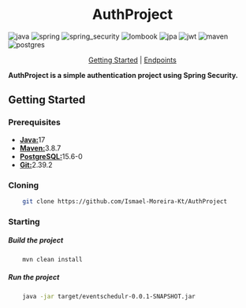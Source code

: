 [Java__badge]:https://img.shields.io/badge/Java-ED8B00?style=for-the-badge&logo=java&logoColor=white
[Spring__badge]:https://img.shields.io/badge/Spring-6DB33F?style=for-the-badge&logo=spring&logoColor=white
[Spring_Security__badge]:https://img.shields.io/badge/Spring_Security-6DB33F?style=for-the-badge&logo=spring-security&logoColor=white
[Maven__badge]:https://img.shields.io/badge/Maven-C71A36?style=for-the-badge&logo=apache-maven&logoColor=white
[PostgreSQL__badge]:https://img.shields.io/badge/PostgreSQL-4169E1?style=for-the-badge&logo=postgresql&logoColor=white
[Lombok__badge]:https://img.shields.io/badge/Lombok-6DB33F?style=for-the-badge&logo=lombok&logoColor=white
[JPA__badge]:https://img.shields.io/badge/JPA-007396?style=for-the-badge&logo=java&logoColor=white
[JWT__badge]:https://img.shields.io/badge/JWT-000000?style=for-the-badge&logo=json-web-tokens&logoColor=white




<h1 align="center">AuthProject</h1>


![java][Java__badge]
![spring][Spring__badge]
![spring_security][Spring_Security__badge]
![lombook][Lombok__badge]
![jpa][JPA__badge]
![jwt][JWT__badge]
![maven][Maven__badge]
![postgres][PostgreSQL__badge]


<p align="center">
    <a href="#started">Getting Started</a> |
    <a href="#routes">Endpoints</a>
</p>

<b>AuthProject is a simple authentication project using Spring Security.</b>


<h2 id="started">Getting Started</h2>
<h3>Prerequisites</h3>
<ul>
    <li><b><a href="https://www.oracle.com/java/technologies/downloads/">Java:</a></b>17</li>
    <li><b><a href="https://maven.apache.org/download.cgi">Maven:</a></b>3.8.7</li>
    <li><b><a href="https://www.postgresql.org/download/">PostgreSQL:</a></b>15.6-0</li>
    <li><b><a href="https://www.git-scm.com/downloads">Git:</a></b>2.39.2</li>
</ul>

<h3>Cloning</h3>

```bash
    git clone https://github.com/Ismael-Moreira-Kt/AuthProject
```

<h3>Starting</h3>

<h5>Build the project</h5>

```bash
    mvn clean install
```

<h5>Run the project</h5>

```bash
    java -jar target/eventschedulr-0.0.1-SNAPSHOT.jar
```